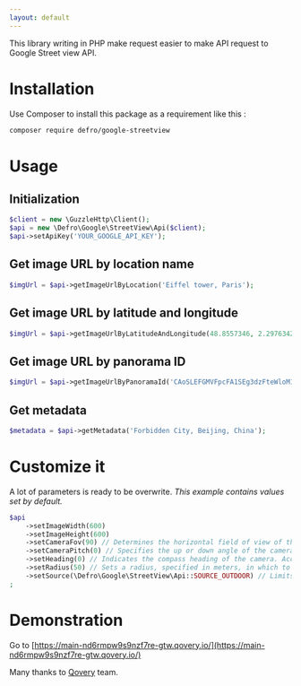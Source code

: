 ```yaml
---
layout: default
---
```


This library writing in PHP make request easier to make API request to Google Street view API.

# Installation

Use Composer to install this package as a requirement like this :
```bash
composer require defro/google-streetview
```

# Usage

## Initialization
```php
$client = new \GuzzleHttp\Client();
$api = new \Defro\Google\StreetView\Api($client);
$api->setApiKey('YOUR_GOOGLE_API_KEY');
```

## Get image URL by location name
```php
$imgUrl = $api->getImageUrlByLocation('Eiffel tower, Paris');
```

## Get image URL by latitude and longitude
```php
$imgUrl = $api->getImageUrlByLatitudeAndLongitude(48.8557346, 2.2976342);
```

## Get image URL by panorama ID
```php
$imgUrl = $api->getImageUrlByPanoramaId('CAoSLEFGMVFpcFA1SEg3dzFteWloM1JIMy1aZFl3ejBLVFBad0J4UWU0RXRWUGNm');
```

## Get metadata
```php
$metadata = $api->getMetadata('Forbidden City, Beijing, China');
```

# Customize it
A lot of parameters is ready to be overwrite. _This example contains values set by default._
```php
$api
    ->setImageWidth(600)
    ->setImageHeight(600)
    ->setCameraFov(90) // Determines the horizontal field of view of the image expressed in degrees
    ->setCameraPitch(0) // Specifies the up or down angle of the camera relative to the Street View vehicle expressed in degrees
    ->setHeading(0) // Indicates the compass heading of the camera. Accepted values are from 0 to 360
    ->setRadius(50) // Sets a radius, specified in meters, in which to search for a panorama, centered on the given latitude and longitude.
    ->setSource(\Defro\Google\StreetView\Api::SOURCE_OUTDOOR) // Limits Street View searches to selected sources. Valid values are: default or outdoor
;
```

# Demonstration

Go to [https://main-nd6rmpw9s9nzf7re-gtw.qovery.io/](https://main-nd6rmpw9s9nzf7re-gtw.qovery.io/)

Many thanks to [Qovery](https://www.qovery.com/blog/qovery-is-free-for-open-source-projects) team.
